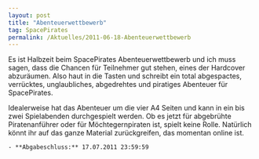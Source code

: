 ```yaml
---
layout: post
title: "Abenteuerwettbewerb"
tag: SpacePirates
permalink: /Aktuelles/2011-06-18-Abenteuerwettbewerb
---
```



Es ist Halbzeit beim SpacePirates Abenteuerwettbewerb und ich muss sagen, dass die Chancen für Teilnehmer gut stehen, eines der Hardcover abzuräumen. Also haut in die Tasten und schreibt ein total abgespactes, verrücktes, unglaubliches, abgedrehtes und piratiges Abenteuer für SpacePirates.

Idealerweise hat das Abenteuer um die vier A4 Seiten und kann in ein bis zwei Spielabenden durchgespielt werden. Ob es jetzt für abgebrühte Piratenanführer oder für Möchtegernpiraten ist, spielt keine Rolle. Natürlich könnt ihr auf das ganze Material zurückgreifen, das momentan online ist.

	- **Abgabeschluss:** 17.07.2011 23:59:59


